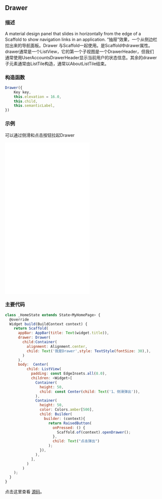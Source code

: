 ## Drawer

### 描述
A material design panel that slides in horizontally from the edge of a Scaffold to show navigation links in an application. 
“抽屉”效果，一个从侧边栏拉出来的导航面板。Drawer 与Scaffold一起使用。是Scaffold中drawer属性。drawer通常是一个ListView，它的第一个子视图是一个DrawerHeader，但我们通常使用UserAccountsDrawerHeader显示当前用户的状态信息。其余的drawer子元素通常由ListTile构造，通常以AboutListTile结束。 

### 构造函数
```javascript
Drawer({
    Key key,
    this.elevation = 16.0,
    this.child,
    this.semanticLabel,
})
```


### 示例  
可以通过侧滑和点击按钮拉起Drawer
<iframe src="./web/index.html" width="280px" height="500px" frameborder="0" scrolling="no"></iframe>

### 主要代码
```javascript
class _HomeState extends State<MyHomePage> {
  @override
  Widget build(BuildContext context) {
    return Scaffold(
      appBar: AppBar(title: Text(widget.title)),
      drawer: Drawer(
        child:Container(
          alignment: Alignment.center,
          child: Text('我是Drawer',style: TextStyle(fontSize: 30),),
        )
      ),
      body:  Center(
          child: ListView(
            padding: const EdgeInsets.all(8.0),
            children: <Widget>[
              Container(
                height: 50,
                child: const Center(child: Text('1、侧滑弹出')),
              ),
              Container(
                height: 50,
                color: Colors.amber[500],
                child: Builder(
                  builder: (context){
                    return RaisedButton(
                      onPressed: () {
                        Scaffold.of(context).openDrawer();
                      },
                      child: Text("点击弹出")
                    );
                }),
              ),
            ],
          )
        )
    );
  }
}
```

点击这里查看 [源码](./web/main.dart)。

